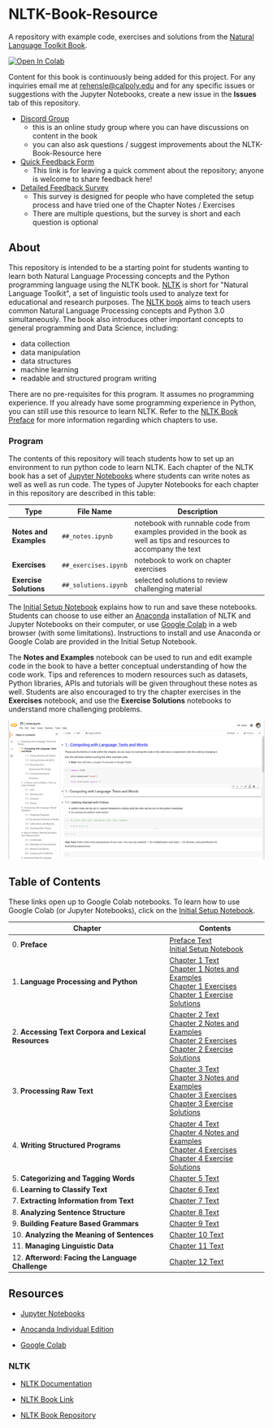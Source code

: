 # NLTK-Book-Resource

A repository with example code, exercises and solutions from the [Natural Language Toolkit Book](https://www.nltk.org/book/).

[![Open In Colab](https://colab.research.google.com/assets/colab-badge.svg)](https://colab.research.google.com/github/BetoBob/NLTK-Book-Resource/blob/master/setup.ipynb)

Content for this book is continuously being added for this project. For any inquiries email me at rehensle@calpoly.edu and for any specific issues or suggestions with the Jupyter Notebooks, create a new issue in the **Issues** tab of this repository.

* [Discord Group](https://discord.gg/7XrEgH6ASt)
  * this is an online study group where you can have discussions on content in the book
  * you can also ask questions / suggest improvements about the NLTK-Book-Resource here
* [Quick Feedback Form](https://forms.gle/cPhBVg7JJybUab8F6)
  * This link is for leaving a quick comment about the repository; anyone is welcome to share feedback here!
* [Detailed Feedback Survey](https://forms.gle/cHCFQGzR7AhT7iHN7)
  * This survey is designed for people who have completed the setup process and have tried one of the Chapter Notes / Exercises
  * There are multiple questions, but the survey is short and each question is optional

## About

This repository is intended to be a starting point for students wanting to learn both Natural Language Processing concepts and the Python programming language using the NLTK book. [NLTK](https://www.nltk.org/) is short for "Natural Language Toolkit", a set of linguistic tools used to analyze text for educational and research purposes. The [NLTK book](https://www.nltk.org/book/) aims to teach users common Natural Language Processing concepts and Python 3.0 simultaneously. The book also introduces other important concepts to general programming and Data Science, including:

* data collection
* data manipulation
* data structures
* machine learning
* readable and structured program writing

There are no pre-requisites for this program. It assumes no programming experience. If you already have some programming experience in Python, you can still use this resource to learn NLTK. Refer to the [NLTK Book Preface](https://www.nltk.org/book/ch00.html) for more information regarding which chapters to use.

### Program

The contents of this repository will teach students how to set up an environment to run python code to learn NLTK. Each chapter of the NLTK book has a set of [Jupyter Notebooks](https://jupyter.org/) where students can write notes as well as well as run code. The types of Jupyter Notebooks for each chapter in this repository are described in this table:

| Type                   | File Name            | Description                                                  |
| ---------------------- | -------------------- | ------------------------------------------------------------ |
| **Notes and Examples** | `##_notes.ipynb`     | notebook with runnable code from examples provided in the book as well as tips and resources to accompany the text |
| **Exercises**          | `##_exercises.ipynb` | notebook to work on chapter exercises                        |
| **Exercise Solutions** | `##_solutions.ipynb` | selected solutions to review challenging material            |

The [Initial Setup Notebook](https://colab.research.google.com/github/BetoBob/NLTK-Book-Resource/blob/master/setup.ipynb) explains how to run and save these notebooks. Students can choose to use either an [Anaconda](https://www.anaconda.com/products/individual) installation of NLTK and Jupyter Notebooks on their computer, or use [Google Colab](https://colab.research.google.com/notebooks/intro.ipynb#) in a web browser (with some limitations). Instructions to install and use Anaconda or Google Colab are provided in the Initial Setup Notebook. 

The **Notes and Examples** notebook can be used to run and edit example code in the book to have a better conceptual understanding of how the code work. Tips and references to modern resources such as datasets, Python libraries, APIs and tutorials will be given throughout these notes as well. Students are also encouraged to try the chapter exercises in the **Exercises** notebook, and use the **Exercise Solutions** notebooks to understand more challenging problems.

![Chapter 1 Screen](./notes/img/ch1_screen.png)



## Table of Contents 

These links open up to Google Colab notebooks. To learn how to use Google Colab (or Jupyter Notebooks), click on the [Initial Setup Notebook](https://colab.research.google.com/github/BetoBob/NLTK-Book-Resource/blob/master/setup.ipynb).

| Chapter                                             | Contents                                                     |
| --------------------------------------------------- | ------------------------------------------------------------ |
| 0. **Preface**                                      | [Preface Text](https://www.nltk.org/book/ch00.html)<br />[Initial Setup Notebook](https://colab.research.google.com/github/BetoBob/NLTK-Book-Resource/blob/master/setup.ipynb) |
| 1. **Language Processing and Python**               | [Chapter 1 Text](http://www.nltk.org/book/ch01)<br />[Chapter 1 Notes and Examples](https://colab.research.google.com/github/BetoBob/NLTK-Book-Resource/blob/master/01/01_notes.ipynb) <br />[Chapter 1 Exercises](https://colab.research.google.com/github/BetoBob/NLTK-Book-Resource/blob/master/01/01_exercises.ipynb)<br />[Chapter 1 Exercise Solutions](https://colab.research.google.com/github/BetoBob/NLTK-Book-Resource/blob/master/01/01_solutions.ipynb) |
| 2. **Accessing Text Corpora and Lexical Resources** | [Chapter 2 Text](https://www.nltk.org/book/ch02.html)<br />[Chapter 2 Notes and Examples](https://colab.research.google.com/github/BetoBob/NLTK-Book-Resource/blob/master/02/02_notes.ipynb)<br />[Chapter 2 Exercises](https://colab.research.google.com/github/BetoBob/NLTK-Book-Resource/blob/master/02/02_exercises.ipynb)<br />[Chapter 2 Exercise Solutions](https://colab.research.google.com/github/BetoBob/NLTK-Book-Resource/blob/master/02/02_solutions.ipynb) |
| 3. **Processing Raw Text**                          | [Chapter 3 Text](http://www.nltk.org/book/ch03)<br />[Chapter 3 Notes and Examples](https://colab.research.google.com/github/BetoBob/NLTK-Book-Resource/blob/master/03/03_notes.ipynb)<br />[Chapter 3 Exercises](https://colab.research.google.com/github/BetoBob/NLTK-Book-Resource/blob/master/03/03_exercises.ipynb)<br />[Chapter 3 Exercise Solutions](https://colab.research.google.com/github/BetoBob/NLTK-Book-Resource/blob/master/03/03_solutions.ipynb) |
| 4. **Writing Structured Programs**                  | [Chapter 4 Text](http://www.nltk.org/book/ch04)<br />[Chapter 4 Notes and Examples](https://colab.research.google.com/github/BetoBob/NLTK-Book-Resource/blob/master/04/04_notes.ipynb)<br />[Chapter 4 Exercises](https://colab.research.google.com/github/BetoBob/NLTK-Book-Resource/blob/master/04/04_exercises.ipynb)<br />[Chapter 4 Exercise Solutions](https://colab.research.google.com/github/BetoBob/NLTK-Book-Resource/blob/master/04/04_solutions.ipynb) |
| 5. **Categorizing and Tagging Words**               | [Chapter 5 Text](http://www.nltk.org/book/ch05)              |
| 6. **Learning to Classify Text**                    | [Chapter 6 Text](http://www.nltk.org/book/ch06)              |
| 7. **Extracting Information from Text**             | [Chapter 7 Text](http://www.nltk.org/book/ch07)              |
| 8. **Analyzing Sentence Structure**                 | [Chapter 8 Text](http://www.nltk.org/book/ch08)              |
| 9. **Building Feature Based Grammars**              | [Chapter 9 Text](http://www.nltk.org/book/ch09)              |
| 10. **Analyzing the Meaning of Sentences**          | [Chapter 10 Text](http://www.nltk.org/book/ch10)             |
| 11. **Managing Linguistic Data**                    | [Chapter 11 Text](http://www.nltk.org/book/ch11)             |
| 12. **Afterword: Facing the Language Challenge**    | [Chapter 12 Text](https://www.nltk.org/book/ch12.html)       |

## Resources

* [Jupyter Notebooks](https://jupyter.org/)

* [Anocanda Individual Edition](https://www.anaconda.com/products/individual)
* [Google Colab](https://colab.research.google.com/notebooks/intro.ipynb#)

### NLTK

* [NLTK Documentation](https://www.nltk.org/)

* [NLTK Book Link](http://www.nltk.org/book)
* [NLTK Book Repository](https://github.com/nltk/nltk_book)

